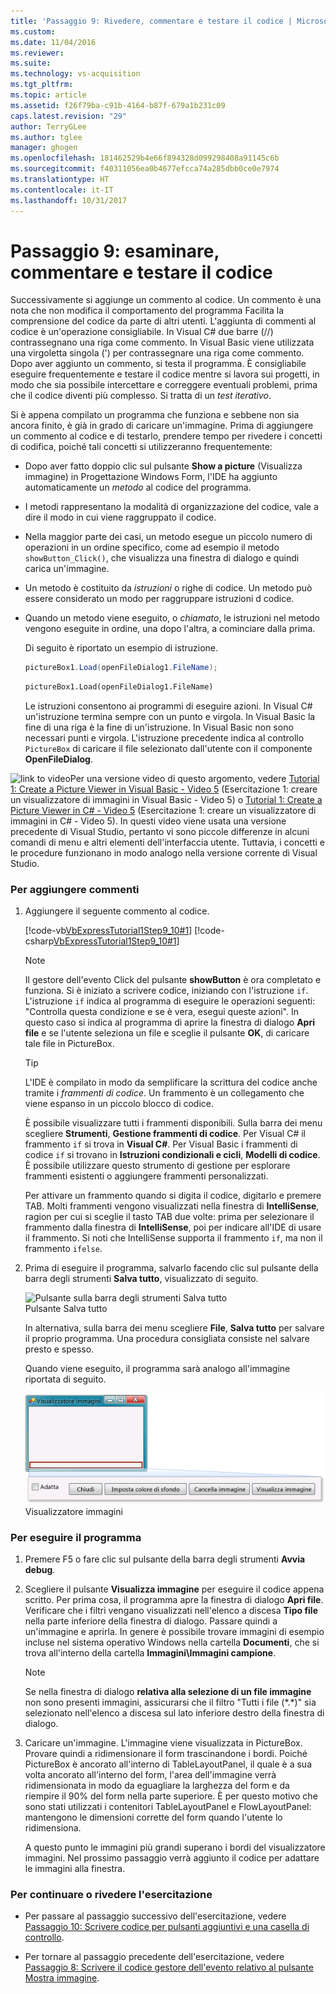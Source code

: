 ```yaml
---
title: 'Passaggio 9: Rivedere, commentare e testare il codice | Microsoft Docs'
ms.custom: 
ms.date: 11/04/2016
ms.reviewer: 
ms.suite: 
ms.technology: vs-acquisition
ms.tgt_pltfrm: 
ms.topic: article
ms.assetid: f26f79ba-c91b-4164-b87f-679a1b231c09
caps.latest.revision: "29"
author: TerryGLee
ms.author: tglee
manager: ghogen
ms.openlocfilehash: 181462529b4e66f894328d099298408a91145c6b
ms.sourcegitcommit: f40311056ea0b4677efcca74a285dbb0ce0e7974
ms.translationtype: HT
ms.contentlocale: it-IT
ms.lasthandoff: 10/31/2017
---
```

# <a name="step-9-review-comment-and-test-your-code"></a>Passaggio 9: esaminare, commentare e testare il codice
Successivamente si aggiunge un commento al codice. Un commento è una nota che non modifica il comportamento del programma Facilita la comprensione del codice da parte di altri utenti. L'aggiunta di commenti al codice è un'operazione consigliabile. In Visual C# due barre (//) contrassegnano una riga come commento. In Visual Basic viene utilizzata una virgoletta singola (') per contrassegnare una riga come commento. Dopo aver aggiunto un commento, si testa il programma. È consigliabile eseguire frequentemente e testare il codice mentre si lavora sui progetti, in modo che sia possibile intercettare e correggere eventuali problemi, prima che il codice diventi più complesso. Si tratta di un *test iterativo*.  
  
 Si è appena compilato un programma che funziona e sebbene non sia ancora finito, è già in grado di caricare un'immagine. Prima di aggiungere un commento al codice e di testarlo, prendere tempo per rivedere i concetti di codifica, poiché tali concetti si utilizzeranno frequentemente:  
  
-   Dopo aver fatto doppio clic sul pulsante **Show a picture** (Visualizza immagine) in Progettazione Windows Form, l'IDE ha aggiunto automaticamente un *metodo* al codice del programma.  
  
-   I metodi rappresentano la modalità di organizzazione del codice, vale a dire il modo in cui viene raggruppato il codice.  
  
-   Nella maggior parte dei casi, un metodo esegue un piccolo numero di operazioni in un ordine specifico, come ad esempio il metodo `showButton_Click()`, che visualizza una finestra di dialogo e quindi carica un'immagine.  
  
-   Un metodo è costituito da *istruzioni* o righe di codice. Un metodo può essere considerato un modo per raggruppare istruzioni d codice.  
  
-   Quando un metodo viene eseguito, o *chiamato*, le istruzioni nel metodo vengono eseguite in ordine, una dopo l'altra, a cominciare dalla prima.  
  
     Di seguito è riportato un esempio di istruzione.  
  
    ```csharp  
    pictureBox1.Load(openFileDialog1.FileName);  
    ```  
  
    ```vb  
    pictureBox1.Load(openFileDialog1.FileName)  
    ```  
  
     Le istruzioni consentono ai programmi di eseguire azioni. In Visual C# un'istruzione termina sempre con un punto e virgola. In Visual Basic la fine di una riga è la fine di un'istruzione. In Visual Basic non sono necessari punti e virgola. L'istruzione precedente indica al controllo `PictureBox` di caricare il file selezionato dall'utente con il componente **OpenFileDialog**.  
  
 ![link to video](../data-tools/media/playvideo.gif "PlayVideo")Per una versione video di questo argomento, vedere [Tutorial 1: Create a Picture Viewer in Visual Basic - Video 5](http://go.microsoft.com/fwlink/?LinkId=205216) (Esercitazione 1: creare un visualizzatore di immagini in Visual Basic - Video 5) o [Tutorial 1: Create a Picture Viewer in C# - Video 5](http://go.microsoft.com/fwlink/?LinkId=205206) (Esercitazione 1: creare un visualizzatore di immagini in C# - Video 5). In questi video viene usata una versione precedente di Visual Studio, pertanto vi sono piccole differenze in alcuni comandi di menu e altri elementi dell'interfaccia utente. Tuttavia, i concetti e le procedure funzionano in modo analogo nella versione corrente di Visual Studio.  
  
### <a name="to-add-comments"></a>Per aggiungere commenti  
  
1.  Aggiungere il seguente commento al codice.  
  
     [!code-vb[VbExpressTutorial1Step9_10#1](../ide/codesnippet/VisualBasic/step-9-review-comment-and-test-your-code_1.vb)]
     [!code-csharp[VbExpressTutorial1Step9_10#1](../ide/codesnippet/CSharp/step-9-review-comment-and-test-your-code_1.cs)]  
  
    > [!NOTE]
    >  Il gestore dell'evento Click del pulsante **showButton** è ora completato e funziona. Si è iniziato a scrivere codice, iniziando con l'istruzione `if`. L'istruzione `if` indica al programma di eseguire le operazioni seguenti: "Controlla questa condizione e se è vera, esegui queste azioni". In questo caso si indica al programma di aprire la finestra di dialogo **Apri file** e se l'utente seleziona un file e sceglie il pulsante **OK**, di caricare tale file in PictureBox.  
  
    > [!TIP]
    >  L'IDE è compilato in modo da semplificare la scrittura del codice anche tramite i *frammenti di codice*. Un frammento è un collegamento che viene espanso in un piccolo blocco di codice.  
    >   
    >  È possibile visualizzare tutti i frammenti disponibili. Sulla barra dei menu scegliere **Strumenti**, **Gestione frammenti di codice**. Per Visual C# il frammento `if` si trova in **Visual C#**. Per Visual Basic i frammenti di codice `if` si trovano in **Istruzioni condizionali e cicli**, **Modelli di codice**. È possibile utilizzare questo strumento di gestione per esplorare frammenti esistenti o aggiungere frammenti personalizzati.  
    >   
    >  Per attivare un frammento quando si digita il codice, digitarlo e premere TAB. Molti frammenti vengono visualizzati nella finestra di **IntelliSense**, ragion per cui si sceglie il tasto TAB due volte: prima per selezionare il frammento dalla finestra di **IntelliSense**, poi per indicare all'IDE di usare il frammento. Si noti che IntelliSense supporta il frammento `if`, ma non il frammento `ifelse`.  
  
2.  Prima di eseguire il programma, salvarlo facendo clic sul pulsante della barra degli strumenti **Salva tutto**, visualizzato di seguito.  
  
     ![Pulsante sulla barra degli strumenti Salva tutto](../ide/media/express_iconsaveall.png "Express_IconSaveAll")  
Pulsante Salva tutto  
  
     In alternativa, sulla barra dei menu scegliere **File**, **Salva tutto** per salvare il proprio programma. Una procedura consigliata consiste nel salvare presto e spesso.  
  
     Quando viene eseguito, il programma sarà analogo all'immagine riportata di seguito.  
  
     ![Visualizzatore di immagini](../ide/media/express_pictureviewerdonerun.png "Express_PictureViewerDoneRun")  
Visualizzatore immagini  
  
### <a name="to-test-your-program"></a>Per eseguire il programma  
  
1.  Premere F5 o fare clic sul pulsante della barra degli strumenti **Avvia debug**.  
  
2.  Scegliere il pulsante **Visualizza immagine** per eseguire il codice appena scritto. Per prima cosa, il programma apre la finestra di dialogo **Apri file**. Verificare che i filtri vengano visualizzati nell'elenco a discesa **Tipo file** nella parte inferiore della finestra di dialogo. Passare quindi a un'immagine e aprirla. In genere è possibile trovare immagini di esempio incluse nel sistema operativo Windows nella cartella **Documenti**, che si trova all'interno della cartella **Immagini\Immagini campione**.  
  
    > [!NOTE]
    >  Se nella finestra di dialogo **relativa alla selezione di un file immagine** non sono presenti immagini, assicurarsi che il filtro "Tutti i file (*.\*)" sia selezionato nell'elenco a discesa sul lato inferiore destro della finestra di dialogo.  
  
3.  Caricare un'immagine. L'immagine viene visualizzata in PictureBox. Provare quindi a ridimensionare il form trascinandone i bordi. Poiché PictureBox è ancorato all'interno di TableLayoutPanel, il quale è a sua volta ancorato all'interno del form, l'area dell'immagine verrà ridimensionata in modo da eguagliare la larghezza del form e da riempire il 90% del form nella parte superiore. È per questo motivo che sono stati utilizzati i contenitori TableLayoutPanel e FlowLayoutPanel: mantengono le dimensioni corrette del form quando l'utente lo ridimensiona.  
  
     A questo punto le immagini più grandi superano i bordi del visualizzatore immagini. Nel prossimo passaggio verrà aggiunto il codice per adattare le immagini alla finestra.  
  
### <a name="to-continue-or-review"></a>Per continuare o rivedere l'esercitazione  
  
-   Per passare al passaggio successivo dell'esercitazione, vedere [Passaggio 10: Scrivere codice per pulsanti aggiuntivi e una casella di controllo](../ide/step-10-write-code-for-additional-buttons-and-a-check-box.md).  
  
-   Per tornare al passaggio precedente dell'esercitazione, vedere [Passaggio 8: Scrivere il codice gestore dell'evento relativo al pulsante Mostra immagine](../ide/step-8-write-code-for-the-show-a-picture-button-event-handler.md).
